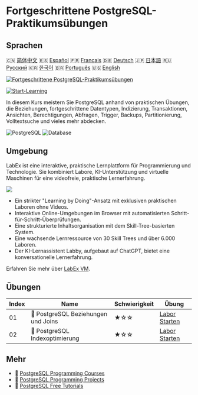 # Fortgeschrittene PostgreSQL-Praktikumsübungen

## Sprachen

🇨🇳 [简体中文](README_zh.md) 🇪🇸 [Español](README_es.md) 🇫🇷 [Français](README_fr.md) 🇩🇪 [Deutsch](README_de.md) 🇯🇵 [日本語](README_ja.md) 🇷🇺 [Русский](README_ru.md) 🇰🇷 [한국어](README_ko.md) 🇧🇷 [Português](README_pt.md) 🇺🇸 [English](README.md) 

[![Fortgeschrittene PostgreSQL-Praktikumsübungen](https://cover-creator.labex.io/advanced-postgresql-practical-labs.png?lang=de)](https://labex.io/de/courses/advanced-postgresql-practical-labs)

[![Start-Learning](https://img.shields.io/badge/Start-Learning-whitesmoke?style=for-the-badge)](https://labex.io/de/courses/advanced-postgresql-practical-labs)

In diesem Kurs meistern Sie PostgreSQL anhand von praktischen Übungen, die Beziehungen, fortgeschrittene Datentypen, Indizierung, Transaktionen, Ansichten, Berechtigungen, Abfragen, Trigger, Backups, Partitionierung, Volltextsuche und vieles mehr abdecken.

![PostgreSQL](https://img.shields.io/badge/PostgreSQL-whitesmoke?style=for-the-badge&logo=postgresql)
![Database](https://img.shields.io/badge/Database-whitesmoke?style=for-the-badge&logo=database)


## Umgebung

LabEx ist eine interaktive, praktische Lernplattform für Programmierung und Technologie. Sie kombiniert Labore, KI-Unterstützung und virtuelle Maschinen für eine videofreie, praktische Lernerfahrung.

![](https://tutorial-screenshot.getvm.io/images/vm-1725247253.png)

- Ein strikter "Learning by Doing"-Ansatz mit exklusiven praktischen Laboren ohne Videos.
- Interaktive Online-Umgebungen im Browser mit automatisierten Schritt-für-Schritt-Überprüfungen.
- Eine strukturierte Inhaltsorganisation mit dem Skill-Tree-basierten System.
- Eine wachsende Lernressource von 30 Skill Trees und über 6.000 Laboren.
- Der KI-Lernassistent Labby, aufgebaut auf ChatGPT, bietet eine konversationelle Lernerfahrung.

Erfahren Sie mehr über [LabEx VM](https://support.labex.io/using-labex/virtual-machine).

## Übungen

|   Index | Name                                | Schwierigkeit   | Übung                                                                                                                                       |
|---------|-------------------------------------|-----------------|---------------------------------------------------------------------------------------------------------------------------------------------|
|      01 | 📖 PostgreSQL Beziehungen und Joins | ★☆☆             | <a target='_blank' href='https://labex.io/de/tutorials/postgresql-postgresql-relationships-and-joins-550959'>Labor Starten</a>              |
|      02 | 📖 PostgreSQL Indexoptimierung      | ★☆☆             | <a target='_blank' href='https://labex.io/de/tutorials/postgresql-data-filtering-and-simple-queries-in-postgresql-550955'>Labor Starten</a> |

## Mehr

- 🔗 [PostgreSQL Programming Courses](https://github.com/labex-labs/awesome-programming-courses)
- 🔗 [PostgreSQL Programming Projects](https://github.com/labex-labs/awesome-programming-projects)
- 🔗 [PostgreSQL Free Tutorials](https://github.com/labex-labs/postgresql-free-tutorials)

